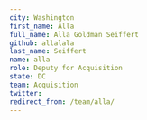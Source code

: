 ```yaml
---
city: Washington
first_name: Alla
full_name: Alla Goldman Seiffert
github: allalala
last_name: Seiffert
name: alla
role: Deputy for Acquisition
state: DC
team: Acquisition
twitter: 
redirect_from: /team/alla/
---
```

